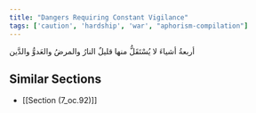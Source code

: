 ```yaml
---
title: "Dangers Requiring Constant Vigilance"
tags: ['caution', 'hardship', 'war', "aphorism-compilation"]
---
```


 أربعةُ أشياءَ لا يُسْتَقَلُّ منها قليلٌ النارُ والمرضُ والعَدوُّ والدَّين

## Similar Sections
- [[Section (7_oc.92)]]
